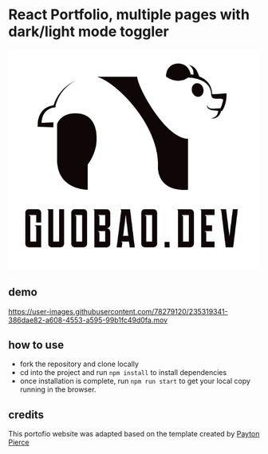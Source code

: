 # React Portfolio, multiple pages with dark/light mode toggler

![image](./src/assets/logo.png)

## demo



https://user-images.githubusercontent.com/78279120/235319341-386dae82-a608-4553-a595-99b1fc49d0fa.mov




## how to use

- fork the repository and clone locally
- cd into the project and run `npm install` to install dependencies
- once installation is complete, run `npm run start` to get your local copy running in the browser.


## credits

This portofio website was adapted based on the template created by [Payton Pierce](https://paytonpierce.dev)
